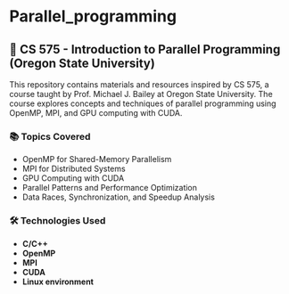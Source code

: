 # Parallel_programming

## 🧵 CS 575 - Introduction to Parallel Programming (Oregon State University)

This repository contains materials and resources inspired by CS 575, a course taught by Prof. Michael J. Bailey at Oregon State University. The course explores concepts and techniques of parallel programming using OpenMP, MPI, and GPU computing with CUDA.

### 📚 Topics Covered
- OpenMP for Shared-Memory Parallelism
- MPI for Distributed Systems
- GPU Computing with CUDA
- Parallel Patterns and Performance Optimization
- Data Races, Synchronization, and Speedup Analysis

### 🛠 Technologies Used
- **C/C++**
- **OpenMP**
- **MPI**
- **CUDA**
- **Linux environment**






